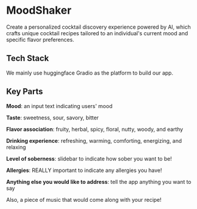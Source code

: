 
# MoodShaker

Create a personalized cocktail discovery experience powered by AI, which crafts unique cocktail recipes tailored to an individual's current mood and specific flavor preferences.

## Tech Stack

We mainly use huggingface Gradio as the platform to build our app. 


## Key Parts

**Mood**: an input text indicating users' mood

**Taste**: sweetness, sour, savory, bitter

**Flavor association**: fruity, herbal, spicy, floral, nutty, woody, and earthy

**Drinking experience**: refreshing, warming, comforting, energizing, and relaxing

**Level of soberness**: slidebar to indicate how sober you want to be!

**Allergies**: REALLY important to indicate any allergies you have!

**Anything else you would like to address**: tell the app anything you want to say


Also, a piece of music that would come along with your recipe!


